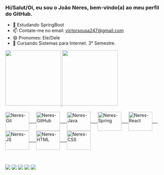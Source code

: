 ### Hi/Salut/Oi, eu sou o João Neres, bem-vindo(a) ao meu perfil do GitHub.

- 🌱 Estudando SpringBoot
- 📫 Contate-me no email: victorsousa247@gmail.com
- 😄 Pronomes: Ele/Dele
- 🎒 Cursando Sistemas para Internet. 3° Semestre.
<div>
  <a href="https://github.com/joaovneres">
    <img height="175em" src="https://github-readme-stats.vercel.app/api?username=joaovneres&show_icons=true&theme=codeSTACKr&include_all_commits=true&count_private=true"/>
    <img height="175em" src="https://github-readme-stats.vercel.app/api/top-langs/?username=joaovneres&layout=compact&langs_count=7&theme=codeSTACKr"/>
</div>
<div style="display: inline_block"><br>
  <img align="center" alt="Neres-Git" height="60" width="75" src="https://cdn.jsdelivr.net/gh/devicons/devicon/icons/git/git-original.svg">
  &emsp;
  <img align="center" alt="Neres-GitHub" height="60" width="75" src="https://cdn.jsdelivr.net/gh/devicons/devicon/icons/github/github-original.svg">
  &emsp;
  <img align="center" alt="Neres-Java" height="60" width="75" src="https://cdn.jsdelivr.net/gh/devicons/devicon/icons/java/java-plain.svg">
  &emsp;
  <img align="center" alt="Neres-Spring" height="60" width="75" src="https://cdn.jsdelivr.net/gh/devicons/devicon/icons/spring/spring-original.svg">
  &emsp;
  <img align="center" alt="Neres-React" height="60" width="75" src="https://cdn.jsdelivr.net/gh/devicons/devicon/icons/react/react-original.svg">
  &emsp;
  <img align="center" alt="Neres-JS" height="60" width="75" src="https://cdn.jsdelivr.net/gh/devicons/devicon/icons/javascript/javascript-original.svg">
  &emsp;
  <img align="center" alt="Neres-HTML" height="60" width="75" src="https://cdn.jsdelivr.net/gh/devicons/devicon/icons/html5/html5-original.svg">
  &emsp;
  <img align="center" alt="Neres-CSS" height="60" width="75" src="https://cdn.jsdelivr.net/gh/devicons/devicon/icons/css3/css3-original.svg">
  <br/>
  <br/>
  
</div>
  
  ##
 
<div> 
  <a href="https://instagram.com/joaovneres" target="_blank"><img src="https://img.shields.io/badge/-Instagram-%23E4405F?style=for-the-badge&logo=instagram&logoColor=white" target="_blank"></a>
  <a href="https://github.com/joaovneres" target="_blank"><img src="https://img.shields.io/badge/GitHub-100000?style=for-the-badge&logo=github&logoColor=white" target="_blank"></a> 
  <a href = "mailto:victorsousa247@gmail.com"><img src="https://img.shields.io/badge/-Gmail-%23333?style=for-the-badge&logo=gmail&logoColor=white" target="_blank"></a>
  <a href="https://www.linkedin.com/in/jvneres/" target="_blank"><img src="https://img.shields.io/badge/-LinkedIn-%230077B5?style=for-the-badge&logo=linkedin&logoColor=white" target="_blank"></a> 
  <a href="https://twitter.com/joaovneres" target="_blank"><img src="https://img.shields.io/badge/Twitter-1DA1F2?style=for-the-badge&logo=twitter&logoColor=white" target="_blank"></a>
</div>
